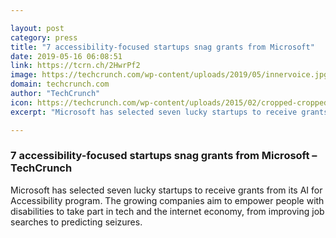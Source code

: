 ```yaml
---

layout: post
category: press
title: "7 accessibility-focused startups snag grants from Microsoft"
date: 2019-05-16 06:08:51
link: https://tcrn.ch/2HwrPf2
image: https://techcrunch.com/wp-content/uploads/2019/05/innervoice.jpg?w=711
domain: techcrunch.com
author: "TechCrunch"
icon: https://techcrunch.com/wp-content/uploads/2015/02/cropped-cropped-favicon-gradient.png?w=180
excerpt: "Microsoft has selected seven lucky startups to receive grants from its AI for Accessibility program. The growing companies aim to empower people with disabilities to take part in tech and the internet economy, from improving job searches to predicting seizures."

---
```


### 7 accessibility-focused startups snag grants from Microsoft – TechCrunch

Microsoft has selected seven lucky startups to receive grants from its AI for Accessibility program. The growing companies aim to empower people with disabilities to take part in tech and the internet economy, from improving job searches to predicting seizures.